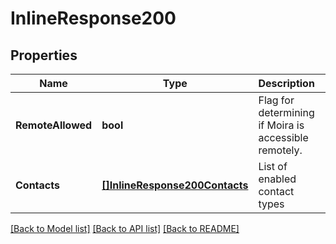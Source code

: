 # InlineResponse200

## Properties

Name | Type | Description | Notes
------------ | ------------- | ------------- | -------------
**RemoteAllowed** | **bool** | Flag for determining if Moira is accessible remotely. | [optional] 
**Contacts** | [**[]InlineResponse200Contacts**](inline_response_200_contacts.md) | List of enabled contact types | [optional] 

[[Back to Model list]](../README.md#documentation-for-models) [[Back to API list]](../README.md#documentation-for-api-endpoints) [[Back to README]](../README.md)


